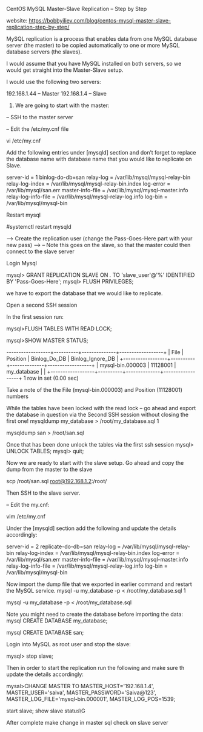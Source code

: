 CentOS MySQL Master-Slave Replication – Step by Step

website: https://bobbyiliev.com/blog/centos-mysql-master-slave-replication-step-by-step/


MySQL replication is a process that enables data from one MySQL database server (the master) to be copied automatically to one or more MySQL database servers (the slaves).

I would assume that you have MySQL installed on both servers, so we would get straight into the Master-Slave setup.

I would use the following two servers:

192.168.1.44 – Master
192.168.1.4 – Slave


1. We are going to start with the master:

– SSH to the master server

– Edit the /etc/my.cnf file

vi /etc/my.cnf

	
Add the following entries under [mysqld] section and don’t forget to replace the database name with database name that you would like to replicate on Slave.

server-id = 1
binlog-do-db=san
relay-log = /var/lib/mysql/mysql-relay-bin
relay-log-index = /var/lib/mysql/mysql-relay-bin.index
log-error = /var/lib/mysql/san.err
master-info-file = /var/lib/mysql/mysql-master.info
relay-log-info-file = /var/lib/mysql/mysql-relay-log.info
log-bin = /var/lib/mysql/mysql-bin

Restart mysql

#systemctl restart mysqld

--> Create the replication user (change the Pass-Goes-Here part with your new pass)
--> – Note this goes on the slave, so that the master could then connect to the slave server

Login Mysql

 mysql> GRANT REPLICATION SLAVE ON *.* TO 'slave_user'@'%' IDENTIFIED BY 'Pass-Goes-Here';
 mysql> FLUSH PRIVILEGES;

we have to export the database that we would like to replicate.

Open a second SSH session

In the first session run:

mysql>FLUSH TABLES WITH READ LOCK;

mysql>SHOW MASTER STATUS;

------------------+----------+--------------+------------------+
| File             | Position | Binlog_Do_DB | Binlog_Ignore_DB |
+------------------+----------+--------------+------------------+
| mysql-bin.000003 | 11128001 | my_database  |                  |
+------------------+----------+--------------+------------------+
1 row in set (0.00 sec)


Take a note of the the File (mysql-bin.000003) and Position (11128001) numbers

While the tables have been locked with the read lock – go ahead and export the database in question via the Second SSH session without closing the first one!
mysqldump my_database > /root/my_database.sql 
1
	
mysqldump san > /root/san.sql 

Once that has been done unlock the tables via the first ssh session
 mysql> UNLOCK TABLES;
 mysql> quit;

	
  Now we are ready to start with the slave setup. Go ahead and copy the dump from the master to the slave

scp /root/san.sql root@192.168.1.2:/root/

Then SSH to the slave server.

– Edit the my.cnf:

vim /etc/my.cnf

Under the [mysqld] section add the following and update the details accordingly:

server-id = 2
replicate-do-db=san
relay-log = /var/lib/mysql/mysql-relay-bin
relay-log-index = /var/lib/mysql/mysql-relay-bin.index
log-error = /var/lib/mysql/san.err
master-info-file = /var/lib/mysql/mysql-master.info
relay-log-info-file = /var/lib/mysql/mysql-relay-log.info
log-bin = /var/lib/mysql/mysql-bin


Now import the dump file that we exported in earlier command and restart the MySQL service.
mysql -u my_database -p < /root/my_database.sql
1
	
mysql -u my_database -p < /root/my_database.sql

Note you might need to create the database before importing the data:
mysql
CREATE DATABASE my_database;
	
mysql
CREATE DATABASE san;

Login into MySQL as root user and stop the slave:
	
mysql> stop slave;

Then in order to start the replication run the following and make sure th update the details accordingly:

mysal>CHANGE MASTER TO MASTER_HOST='192.168.1.4', MASTER_USER='saiva', MASTER_PASSWORD='Saiva@123', MASTER_LOG_FILE='mysql-bin.000001', MASTER_LOG_POS=1539;

start slave;
show slave status\G

After complete make change in master sql check on slave server
